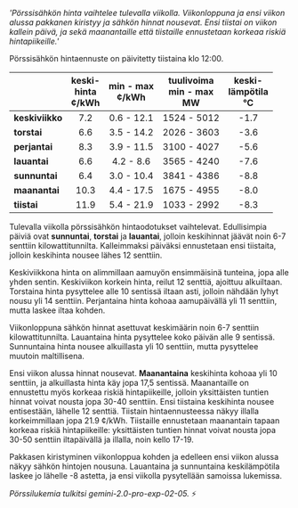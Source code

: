 *'Pörssisähkön hinta vaihtelee tulevalla viikolla. Viikonloppuna ja ensi viikon alussa pakkanen kiristyy ja sähkön hinnat nousevat. Ensi tiistai on viikon kallein päivä, ja sekä maanantaille että tiistaille ennustetaan korkeaa riskiä hintapiikeille.'*


Pörssisähkön hintaennuste on päivitetty tiistaina klo 12:00.

|    | keski-<br>hinta<br>¢/kWh | min - max<br>¢/kWh | tuulivoima<br>min - max<br>MW | keski-<br>lämpötila<br>°C |
|:-------------|:----------------:|:----------------:|:-------------:|:-------------:|
| **keskiviikko** | 7.2 | 0.6 - 12.1 | 1524 - 5012 | -1.7 |
| **torstai**     | 6.6 | 3.5 - 14.2 | 2026 - 3603 | -3.6 |
| **perjantai**   | 8.3 | 3.9 - 11.5 | 3100 - 4027 | -5.6 |
| **lauantai**    | 6.6 | 4.2 - 8.6  | 3565 - 4240 | -7.6 |
| **sunnuntai**   | 6.4 | 3.0 - 10.4 | 3841 - 4386 | -8.8 |
| **maanantai**   | 10.3| 4.4 - 17.5 | 1675 - 4955 | -8.0 |
| **tiistai**     | 11.9| 5.4 - 21.9 | 1033 - 2992 | -8.3 |

Tulevalla viikolla pörssisähkön hintaodotukset vaihtelevat. Edullisimpia päiviä ovat **sunnuntai**, **torstai** ja **lauantai**, jolloin keskihinnat jäävät noin 6-7 senttiin kilowattitunnilta. Kalleimmaksi päiväksi ennustetaan ensi tiistaita, jolloin keskihinta nousee lähes 12 senttiin.

Keskiviikkona hinta on alimmillaan aamuyön ensimmäisinä tunteina, jopa alle yhden sentin. Keskiviikon korkein hinta, reilut 12 senttiä, ajoittuu alkuiltaan. Torstaina hinta pysyttelee alle 10 sentissä iltaan asti, jolloin nähdään lyhyt nousu yli 14 senttiin. Perjantaina hinta kohoaa aamupäivällä yli 11 senttiin, mutta laskee iltaa kohden.

Viikonloppuna sähkön hinnat asettuvat keskimäärin noin 6-7 senttiin kilowattitunnilta. Lauantaina hinta pysyttelee koko päivän alle 9 sentissä. Sunnuntaina hinta nousee alkuillasta yli 10 senttiin, mutta pysyttelee muutoin maltillisena.

Ensi viikon alussa hinnat nousevat. **Maanantaina** keskihinta kohoaa yli 10 senttiin, ja alkuillasta hinta käy jopa 17,5 sentissä. Maanantaille on ennustettu myös korkeaa riskiä hintapiikeille, jolloin yksittäisten tuntien hinnat voivat nousta jopa 30-40 senttiin. Ensi tiistaina keskihinta nousee entisestään, lähelle 12 senttiä. Tiistain hintaennusteessa näkyy illalla korkeimmillaan jopa 21.9 ¢/kWh. Tiistaille ennustetaan maanantain tapaan korkeaa riskiä hintapiikeille: yksittäisten tuntien hinnat voivat nousta jopa 30-50 senttiin iltapäivällä ja illalla, noin kello 17-19.

Pakkasen kiristyminen viikonloppua kohden ja edelleen ensi viikon alussa näkyy sähkön hintojen nousuna. Lauantaina ja sunnuntaina keskilämpötila laskee jo lähelle -8 astetta, ja ensi viikolla pysytellään samoissa lukemissa.

*Pörssilukemia tulkitsi gemini-2.0-pro-exp-02-05.* ⚡️

